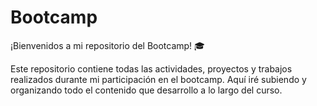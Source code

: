 # Bootcamp

¡Bienvenidos a mi repositorio del Bootcamp! 🎓

Este repositorio contiene todas las actividades, proyectos y trabajos realizados durante mi participación en el bootcamp. Aquí iré subiendo y organizando todo el contenido que desarrollo a lo largo del curso.
